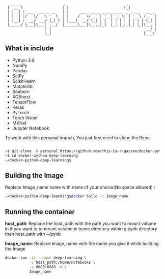 ```
  _____                    _                           _
 |  __ \                  | |                         (_)
 | |  | | ___  ___ _ __   | |     ___  __ _ _ __ _ __  _ _ __   __ _
 | |  | |/ _ \/ _ \ '_ \  | |    / _ \/ _` | '__| '_ \| | '_ \ / _` |
 | |__| |  __/  __/ |_) | | |___|  __/ (_| | |  | | | | | | | | (_| |
 |_____/ \___|\___| .__/  |______\___|\__,_|_|  |_| |_|_|_| |_|\__, |
                  | |                                           __/ |
                  |_|                                          |___/
```


## What is include
- Python 3.6
- NumPy
- Pandas
- SciPy
- Scikit-learn
- Matplotlib
- Seaborn
- XGBoost
- TensorFlow
- Keras
- PyTorch
- Torch Vision
- MXNet
- Jupyter Notebook

To work with this personal branch, You just first need to clone the Repo. 
```sh

~$ git clone -b personal https://github.com/this-is-r-gaurav/docker-python-deep-learning.git
~$ cd docker-python-deep-learning
~/docker-python-deep-learning$
```

## Building the Image
Replace Image_name name with name of your choice(No space allowed) : 
```sh
~/docker-python-deep-learning$docker build -t Image_name
```

## Running the container
**host_path**: Replace the host_path with the path you want to mount volume in if you want to to mount volume in home directory within a pynb directory then host_path with ~/pynb

**Image_name**: Replace Image_name with the name you give it while building the Image

```sh
docker run -it --name deep-learning \
           -v host_path:/home/notebooks \
           -p 8888:8888 -d \
           Image_name
```
